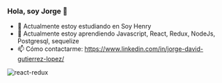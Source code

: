 ### Hola, soy Jorge 👋

    

- 🔭 Actualmente estoy estudiando en Soy Henry
- 🌱 Actualmente estoy aprendiendo Javascript, React, Redux, NodeJs, Postgresql, sequelize                    
- 📫 Cómo contactarme: https://www.linkedin.com/in/jorge-david-gutierrez-lopez/


![react-redux](https://user-images.githubusercontent.com/83549945/128262852-a95142fb-14d6-4f89-89e9-1bfee7fc4a0f.jpeg)  
